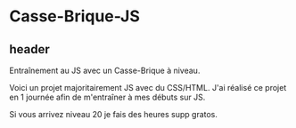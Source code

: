 # Casse-Brique-JS
## header
Entraînement au JS avec un Casse-Brique à niveau.


Voici un projet majoritairement JS avec du CSS/HTML.
J'ai réalisé ce projet en 1 journée afin de m'entraîner à mes débuts sur JS.

Si vous arrivez niveau 20 je fais des heures supp gratos.

